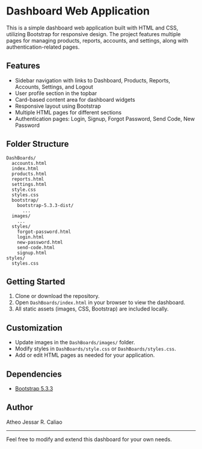 # Dashboard Web Application

This is a simple dashboard web application built with HTML and CSS, utilizing Bootstrap for responsive design. The project features multiple pages for managing products, reports, accounts, and settings, along with authentication-related pages.

## Features
- Sidebar navigation with links to Dashboard, Products, Reports, Accounts, Settings, and Logout
- User profile section in the topbar
- Card-based content area for dashboard widgets
- Responsive layout using Bootstrap
- Multiple HTML pages for different sections
- Authentication pages: Login, Signup, Forgot Password, Send Code, New Password

## Folder Structure
```
DashBoards/
  accounts.html
  index.html
  products.html
  reports.html
  settings.html
  style.css
  styles.css
  bootstrap/
    bootstrap-5.3.3-dist/
      ...
  images/
    ...
  styles/
    forgot-password.html
    login.html
    new-password.html
    send-code.html
    signup.html
styles/
  styles.css
```

## Getting Started
1. Clone or download the repository.
2. Open `DashBoards/index.html` in your browser to view the dashboard.
3. All static assets (images, CSS, Bootstrap) are included locally.

## Customization
- Update images in the `DashBoards/images/` folder.
- Modify styles in `DashBoards/style.css` or `DashBoards/styles.css`.
- Add or edit HTML pages as needed for your application.

## Dependencies
- [Bootstrap 5.3.3](https://getbootstrap.com/)

## Author
Atheo Jessar R. Caliao

---
Feel free to modify and extend this dashboard for your own needs.
